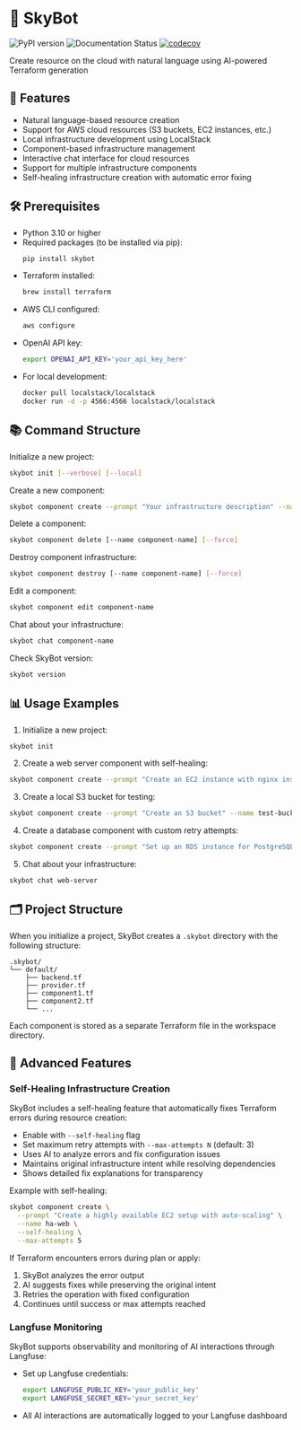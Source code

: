 # 🚀 SkyBot

![PyPI version](https://img.shields.io/pypi/v/skybot.svg)
![Documentation Status](https://readthedocs.org/projects/skybot/badge/?version=latest)
[![codecov](https://codecov.io/github/alaeddine-13/skybot/graph/badge.svg?token=XKIQV0FNC6)](https://codecov.io/github/alaeddine-13/skybot)

Create resource on the cloud with natural language using AI-powered Terraform generation

## 📖 Features

* Natural language-based resource creation
* Support for AWS cloud resources (S3 buckets, EC2 instances, etc.)
* Local infrastructure development using LocalStack
* Component-based infrastructure management
* Interactive chat interface for cloud resources
* Support for multiple infrastructure components
* Self-healing infrastructure creation with automatic error fixing

## 🛠️ Prerequisites

- Python 3.10 or higher
- Required packages (to be installed via pip):
  ```bash
  pip install skybot
  ```
- Terraform installed:
  ```bash
  brew install terraform
  ```
- AWS CLI configured:
  ```bash
  aws configure
  ```
- OpenAI API key:
  ```bash
  export OPENAI_API_KEY='your_api_key_here'
  ```
- For local development:
  ```bash
  docker pull localstack/localstack
  docker run -d -p 4566:4566 localstack/localstack
  ```

## 📚 Command Structure

Initialize a new project:
```bash
skybot init [--verbose] [--local]
```

Create a new component:
```bash
skybot component create --prompt "Your infrastructure description" --name component-name [--verbose] [--force] [--model MODEL_NAME] [--self-healing] [--max-attempts N]
```

Delete a component:
```bash
skybot component delete [--name component-name] [--force]
```

Destroy component infrastructure:
```bash
skybot component destroy [--name component-name] [--force]
```

Edit a component:
```bash
skybot component edit component-name
```

Chat about your infrastructure:
```bash
skybot chat component-name
```

Check SkyBot version:
```bash
skybot version
```

## 📊 Usage Examples

1. Initialize a new project:
```bash
skybot init
```

2. Create a web server component with self-healing:
```bash
skybot component create --prompt "Create an EC2 instance with nginx installed" --name web-server --self-healing
```

3. Create a local S3 bucket for testing:
```bash
skybot component create --prompt "Create an S3 bucket" --name test-bucket --local
```

4. Create a database component with custom retry attempts:
```bash
skybot component create --prompt "Set up an RDS instance for PostgreSQL" --name database --self-healing --max-attempts 5
```

5. Chat about your infrastructure:
```bash
skybot chat web-server
```

## 🗂️ Project Structure

When you initialize a project, SkyBot creates a `.skybot` directory with the following structure:

```
.skybot/
└── default/
    ├── backend.tf
    ├── provider.tf
    ├── component1.tf
    ├── component2.tf
    └── ...
```

Each component is stored as a separate Terraform file in the workspace directory.

## 🔧 Advanced Features

### Self-Healing Infrastructure Creation

SkyBot includes a self-healing feature that automatically fixes Terraform errors during resource creation:

- Enable with `--self-healing` flag
- Set maximum retry attempts with `--max-attempts N` (default: 3)
- Uses AI to analyze errors and fix configuration issues
- Maintains original infrastructure intent while resolving dependencies
- Shows detailed fix explanations for transparency

Example with self-healing:
```bash
skybot component create \
  --prompt "Create a highly available EC2 setup with auto-scaling" \
  --name ha-web \
  --self-healing \
  --max-attempts 5
```

If Terraform encounters errors during plan or apply:
1. SkyBot analyzes the error output
2. AI suggests fixes while preserving the original intent
3. Retries the operation with fixed configuration
4. Continues until success or max attempts reached

### Langfuse Monitoring

SkyBot supports observability and monitoring of AI interactions through Langfuse:

- Set up Langfuse credentials:
  ```bash
  export LANGFUSE_PUBLIC_KEY='your_public_key'
  export LANGFUSE_SECRET_KEY='your_secret_key'
  ```

- All AI interactions are automatically logged to your Langfuse dashboard
